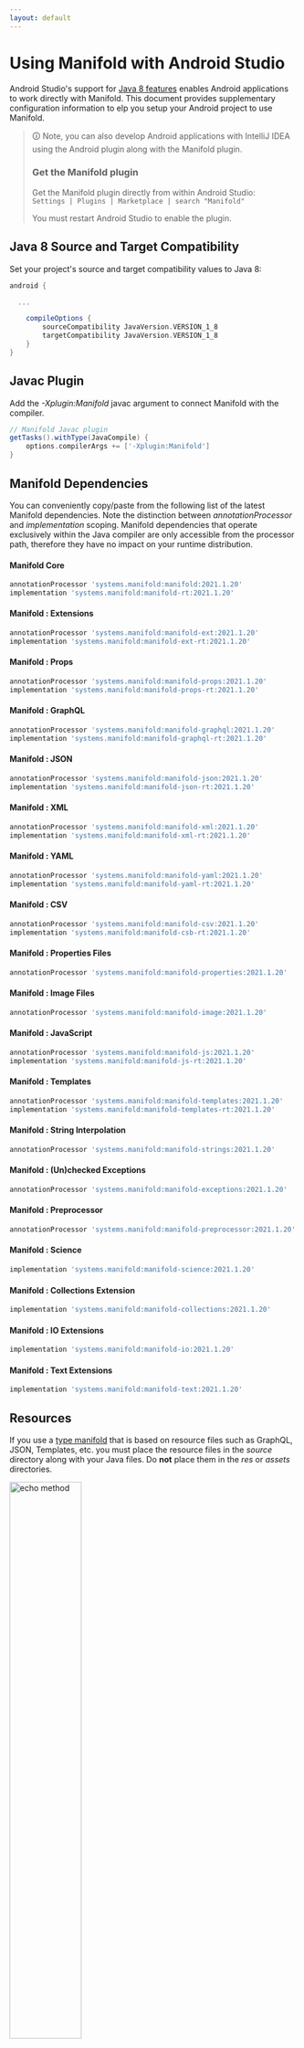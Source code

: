 ```yaml
---
layout: default
---
```


# Using Manifold with Android Studio

Android Studio's support for [Java 8 features](https://developer.android.com/studio/write/java8-support.html) enables
Android applications to work directly with Manifold. This document provides supplementary configuration information to
elp you setup your Android project to use Manifold.

>🛈 Note, you can also develop Android applications with IntelliJ IDEA using the Android plugin along with the Manifold
>plugin. 
>
>### Get the Manifold plugin
>Get the Manifold plugin directly from within Android Studio:
><br>
>`Settings | Plugins | Marketplace | search "Manifold"`
><br>
> 
>You must restart Android Studio to enable the plugin. 
 
## Java 8 Source and Target Compatibility 
Set your project's source and target compatibility values to Java 8:

```groovy
android {

  ...

    compileOptions {
        sourceCompatibility JavaVersion.VERSION_1_8
        targetCompatibility JavaVersion.VERSION_1_8
    }
}
```

## Javac Plugin
Add the *-Xplugin:Manifold* javac argument to connect Manifold with the compiler.

```groovy
// Manifold Javac plugin
getTasks().withType(JavaCompile) {
    options.compilerArgs += ['-Xplugin:Manifold']
}
```    

## Manifold Dependencies
You can conveniently copy/paste from the following list of the latest Manifold dependencies. Note the distinction
between *annotationProcessor* and *implementation* scoping. Manifold dependencies that operate exclusively within the
Java compiler are only accessible from the processor path, therefore they have no impact on your runtime distribution.

#### Manifold Core
```groovy
annotationProcessor 'systems.manifold:manifold:2021.1.20'
implementation 'systems.manifold:manifold-rt:2021.1.20'
```
#### Manifold : Extensions
```groovy
annotationProcessor 'systems.manifold:manifold-ext:2021.1.20'
implementation 'systems.manifold:manifold-ext-rt:2021.1.20'
```
#### Manifold : Props
```groovy
annotationProcessor 'systems.manifold:manifold-props:2021.1.20'
implementation 'systems.manifold:manifold-props-rt:2021.1.20'
```
#### Manifold : GraphQL
```groovy
annotationProcessor 'systems.manifold:manifold-graphql:2021.1.20'
implementation 'systems.manifold:manifold-graphql-rt:2021.1.20'
```
#### Manifold : JSON
```groovy
annotationProcessor 'systems.manifold:manifold-json:2021.1.20'
implementation 'systems.manifold:manifold-json-rt:2021.1.20'
```
#### Manifold : XML
```groovy
annotationProcessor 'systems.manifold:manifold-xml:2021.1.20'
implementation 'systems.manifold:manifold-xml-rt:2021.1.20'
```
#### Manifold : YAML
```groovy
annotationProcessor 'systems.manifold:manifold-yaml:2021.1.20'
implementation 'systems.manifold:manifold-yaml-rt:2021.1.20'
```
#### Manifold : CSV
```groovy
annotationProcessor 'systems.manifold:manifold-csv:2021.1.20'
implementation 'systems.manifold:manifold-csb-rt:2021.1.20'
```
#### Manifold : Properties Files
```groovy
annotationProcessor 'systems.manifold:manifold-properties:2021.1.20'
```
#### Manifold : Image Files
```groovy
annotationProcessor 'systems.manifold:manifold-image:2021.1.20'
```
#### Manifold : JavaScript
```groovy
annotationProcessor 'systems.manifold:manifold-js:2021.1.20'
implementation 'systems.manifold:manifold-js-rt:2021.1.20'
```
#### Manifold : Templates
```groovy
annotationProcessor 'systems.manifold:manifold-templates:2021.1.20'
implementation 'systems.manifold:manifold-templates-rt:2021.1.20'
```
#### Manifold : String Interpolation
```groovy
annotationProcessor 'systems.manifold:manifold-strings:2021.1.20'
```
#### Manifold : (Un)checked Exceptions
```groovy
annotationProcessor 'systems.manifold:manifold-exceptions:2021.1.20'
```
#### Manifold : Preprocessor
```groovy
annotationProcessor 'systems.manifold:manifold-preprocessor:2021.1.20'
```
#### Manifold : Science
```groovy
implementation 'systems.manifold:manifold-science:2021.1.20'
```
#### Manifold : Collections Extension
```groovy
implementation 'systems.manifold:manifold-collections:2021.1.20'
```
#### Manifold : IO Extensions
```groovy
implementation 'systems.manifold:manifold-io:2021.1.20'
```
#### Manifold : Text Extensions
```groovy
implementation 'systems.manifold:manifold-text:2021.1.20'
```

## Resources

If you use a [type manifold](https://github.com/manifold-systems/manifold/tree/master/manifold-core-parent/manifold#the-big-picture)
that is based on resource files such as GraphQL, JSON, Templates, etc. you must place the resource files in the 
*source* directory along with your Java files.  Do **not** place them in the *res* or *assets* directories.
 
<p><img src="http://manifold.systems/images/android_resources.png" alt="echo method" width="50%" height="50%"/></p> 


